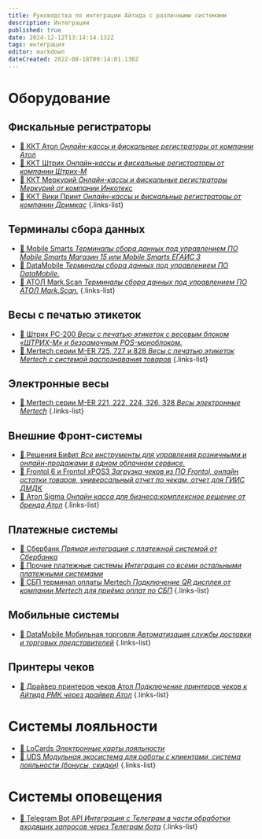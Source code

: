 ```yaml
---
title: Руководства по интеграции Айтида с различными системами
description: Интеграции
published: true
date: 2024-12-12T13:14:14.132Z
tags: интеграция
editor: markdown
dateCreated: 2022-08-18T09:14:01.130Z
---
```


# Оборудование
## Фискальные регистраторы
- [:blue_book: ККТ Атол *Онлайн-кассы и фискальные регистраторы от компании Атол*](/integrations/kktatol)
- [:blue_book: ККТ Штрих *Онлайн-кассы и фискальные регистраторы от компании Штрих-М*](/integrations/kktshtrih)
- [:blue_book: ККТ Меркурий *Онлайн-кассы и фискальные регистраторы Меркурий от компании Инкотекс*](/integrations/kktincotex)
- [:blue_book: ККТ Вики Принт *Онлайн-кассы и фискальные регистраторы от компании Дримкас*](/integrations/kktvikiprint)
{.links-list}

## Терминалы сбора данных

- [:blue_book: Mobile Smarts *Терминалы сбора данных под управлением ПО Mobile Smarts Магазин 15 или Mobile Smarts ЕГАИС 3*](/integrations/mobilesmarts)
- [:blue_book: DataMobile *Терминалы сбора данных под управлением ПО DataMobile.*](/integrations/datamobile)
- [:blue_book: АТОЛ Mark.Scan *Терминалы сбора данных под управлением ПО АТОЛ Mark.Scan.*](/integrations/markscan)
{.links-list}

## Весы с печатью этикеток
- [:blue_book: Штрих PC-200 *Весы с печатью этикеток с весовым блоком «ШТРИХ-М» и безрамочным POS-моноблоком.*](/integrations/shtrih-pc-200)
- [:blue_book: Mertech серии M-ER 725, 727 и 828 *Весы с печатью этикеток Mertech с системой распознавания товаров*](/integrations/mertech-printcsales)
{.links-list}

## Электронные весы
- [:blue_book: Mertech серии M-ER 221, 222, 224, 326, 328 *Весы электронные Mertech*](/integrations/mertech-csales)
{.links-list}

## Внешние Фронт-системы
- [:blue_book: Решения Бифит *Все инструменты для управления розничными и онлайн-продажами в одном облачном сервисе.*](/integrations/bifit)
- [:blue_book: Frontol 6 и Frontol xPOS3 *Загрузка чеков из ПО Frontol, онлайн остатки товаров, универсальный отчет по чекам, отчет для ГИИС ДМДК*](/integrations/frontol)
- [:blue_book: Атол Sigma *Онлайн касса для бизнеса:комплексное решение от бренда Атол*](/integrations/atolsigma)
{.links-list}

## Платежные системы
- [:blue_book: Сбербанк *Прямая интеграция с платежной системой от Сбербанка*](/integrations/paysystem-sber)
- [:blue_book: Прочие платежные системы *Интеграция со всеми остальными платежными системами*](/integrations/paysystem-all)
- [:blue_book: СБП терминал оплаты Mertech *Подключение QR дисплея от компании Mertech для приёма оплат по СБП*](/integrations/mertech-qr)
{.links-list}

## Мобильные системы
- [:blue_book: DataMobile Мобильная торговля *Автоматизация службы доставки и торговых представителей*](/integrations/dmtrade)
{.links-list}

## Принтеры чеков
- [:blue_book: Драйвер принтеров чеков Атол *Подключение принтеров чеков к Айтида РМК через драйвер Атол*](/integrations/chequeprinter)
{.links-list}

# Системы лояльности
- [:blue_book: LoCards *Электронные карты лояльности*](/integrations/locards)
- [:blue_book: UDS *Модульная экосистема для работы с клиентами, система лояльности (бонусы, скидки)*](/integrations/uds)
{.links-list}

# Системы оповещения
- [:blue_book: Telegram Bot API *Интеграция с Телеграм в части обработки входящих запросов через Телеграм бота*](/integrations/telegram)
{.links-list}